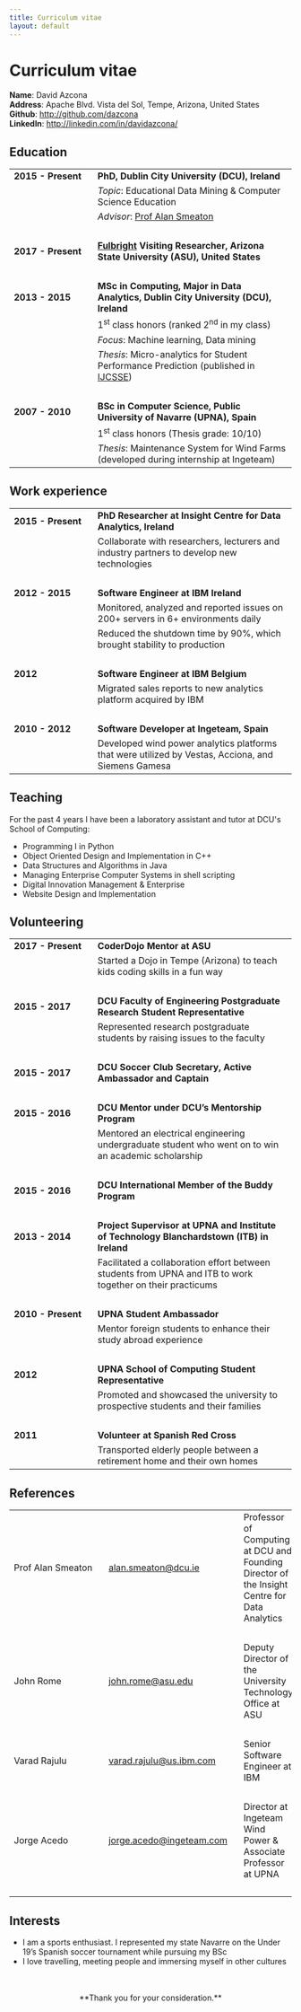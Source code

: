 ```yaml
---
title: Curriculum vitae
layout: default
---
```


# Curriculum vitae
**Name**: David Azcona
</br>
**Address**: Apache Blvd. Vista del Sol, Tempe, Arizona, United States
</br>
**Github**: http://github.com/dazcona
</br>
**LinkedIn**: http://linkedin.com/in/davidazcona/

## Education
|||
|---|---|
| <div style="display: inline-block;white-space: nowrap;">**2015 - Present**&nbsp;&nbsp;&nbsp;</div> | **PhD, Dublin City University (DCU), Ireland** |
|| *Topic*: Educational Data Mining & Computer Science Education |
|| *Advisor*: [Prof Alan Smeaton](http://www.computing.dcu.ie/~asmeaton/) |
| &nbsp; ||
| **2017 - Present** | **[Fulbright](https://us.fulbrightonline.org/) Visiting Researcher, Arizona State University (ASU), United States** |
| &nbsp; ||
| **2013 - 2015** | **MSc in Computing, Major in Data Analytics, Dublin City University (DCU), Ireland** |
|| 1<sup>st</sup> class honors (ranked 2<sup>nd</sup> in my class) |
|| *Focus*: Machine learning, Data mining |
|| *Thesis*: Micro-analytics for Student Performance Prediction (published in [IJCSSE](./publications.html)) |
| &nbsp; ||
| **2007 - 2010** | **BSc in Computer Science, Public University of Navarre (UPNA), Spain** |
|| 1<sup>st</sup> class honors (Thesis grade: 10/10) |
|| *Thesis*: Maintenance System for Wind Farms (developed during internship at Ingeteam) |

## Work experience
|||
|---|---|
| <div style="display: inline-block;white-space: nowrap;">**2015 - Present**&nbsp;&nbsp;&nbsp;</div> | **PhD Researcher at Insight Centre for Data Analytics, Ireland** |
|| Collaborate with researchers, lecturers and industry partners to develop new technologies |
| &nbsp; ||
| **2012 - 2015** | **Software Engineer at IBM Ireland** |
|| Monitored, analyzed and reported issues on 200+ servers in 6+ environments daily |
|| Reduced the shutdown time by 90%, which brought stability to production  |
| &nbsp; ||
| **2012** | **Software Engineer at IBM Belgium** |
|| Migrated sales reports to new analytics platform acquired by IBM |
| &nbsp; ||
| **2010 - 2012** | **Software Developer at Ingeteam, Spain** |
|| Developed wind power analytics platforms that were utilized by Vestas, Acciona, and Siemens Gamesa |

## Teaching
For the past 4 years I have been a laboratory assistant and tutor at DCU's School of Computing:

* Programming I in Python
* Object Oriented Design and Implementation in C++
* Data Structures and Algorithms in Java 
* Managing Enterprise Computer Systems in shell scripting
* Digital Innovation Management & Enterprise
* Website Design and Implementation

## Volunteering
|||
|---|---|
| <div style="display: inline-block;white-space: nowrap;">**2017 - Present**&nbsp;&nbsp;&nbsp;</div> | **CoderDojo Mentor at ASU** |
|| Started a Dojo in Tempe (Arizona) to teach kids coding skills in a fun way |
| &nbsp; ||
| **2015 - 2017** | **DCU Faculty of Engineering Postgraduate Research Student Representative** |
|| Represented research postgraduate students by raising issues to the faculty |
| &nbsp; ||
| **2015 - 2017** | **DCU Soccer Club Secretary, Active Ambassador and Captain** |
| &nbsp; ||
| **2015 - 2016** | **DCU Mentor under DCU’s Mentorship Program** |
|| Mentored an electrical engineering undergraduate student who went on to win an academic scholarship |
| &nbsp; ||
| **2015 - 2016** | **DCU International Member of the Buddy Program** |
| &nbsp; ||
| **2013 - 2014** | **Project Supervisor at UPNA and Institute of Technology Blanchardstown (ITB) in Ireland** |
|| Facilitated a collaboration effort between students from UPNA and ITB to work together on their practicums |
| &nbsp; ||
| **2010 - Present** | **UPNA Student Ambassador** |
|| Mentor foreign students to enhance their study abroad experience |
| &nbsp; ||
| **2012** | **UPNA School of Computing Student Representative** |
|| Promoted and showcased the university to prospective students and their families |
| &nbsp; ||
| **2011** | **Volunteer at Spanish Red Cross** |
|| Transported elderly people between a retirement home and their own homes |

## References
||||
|---|---|---|
| <div style="display: inline-block;white-space: nowrap;">Prof Alan Smeaton&nbsp;&nbsp;&nbsp;</div> | alan.smeaton@dcu.ie | Professor of Computing at DCU and Founding Director of the Insight Centre for Data Analytics |
| &nbsp; |||
| John Rome | john.rome@asu.edu | Deputy Director of the University Technology Office at ASU |
| &nbsp; |||
| Varad Rajulu | varad.rajulu@us.ibm.com | Senior Software Engineer at IBM |
| &nbsp; |||
| Jorge Acedo | <div style="display: inline-block;white-space: nowrap;">jorge.acedo@ingeteam.com&nbsp;&nbsp;&nbsp;</div> | Director at Ingeteam Wind Power & Associate Professor at UPNA |
| &nbsp; |||

## Interests
* I am a sports enthusiast. I represented my state Navarre on the Under 19’s Spanish soccer tournament while pursuing my BSc
* I love travelling, meeting people and immersing myself in other cultures

<br>
<br>
<center>**Thank you for your consideration.**</center>



